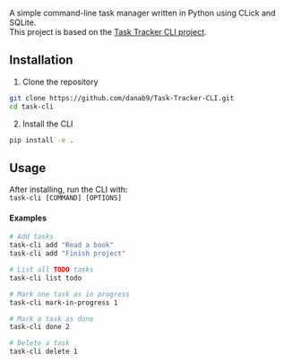 
A simple command-line task manager written in Python using CLick and SQLite.<br />
This project is based on the [Task Tracker CLI project](https://roadmap.sh/projects/task-tracker).

## Installation
1. Clone the repository
```bash
git clone https://github.com/danab9/Task-Tracker-CLI.git
cd task-cli
```
2. Install the CLI
```bash
pip install -e .
```

## Usage
After installing, run the CLI with:<br />
`task-cli [COMMAND] [OPTIONS]`

#### Examples
```bash
# Add tasks
task-cli add "Read a book"
task-cli add "Finish project"

# List all TODO tasks
task-cli list todo

# Mark one task as in progress
task-cli mark-in-progress 1

# Mark a task as done
task-cli done 2

# Delete a task
task-cli delete 1
```
